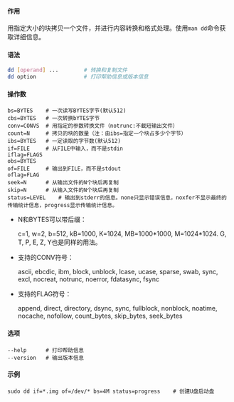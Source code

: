 #### 作用

用指定大小的块拷贝一个文件，并进行内容转换和格式处理。使用`man dd`命令获取详细信息。

#### 语法

```bash
dd [operand] ...		# 转换和复制文件
dd option				# 打印帮助信息或版本信息
```

#### 操作数

```
bs=BYTES	# 一次读写BYTES字节(默认512)
cbs=BYTES	# 一次转换bYTES字节
conv=CONVS	# 用指定的参数转换文件（notrunc:不截短输出文件）
count=N		# 拷贝的块的数量（注：由ibs=指定一个块占多少个字节）
ibs=BYTES	# 一定读取的字节数(默认512)
if=FILE		# 从FILE中输入，而不是stdin
iflag=FLAGS
obs=BYTES
of=FILE		# 输出到FILE，而不是stdout
oflag=FLAG
seek=N		# 从输出文件的N个块后再复制
skip=N		# 从输入文件的N个块后再复制
status=LEVEL	# 输出到stderr的信息。none只显示错误信息，noxfer不显示最终的传输统计信息，progress显示传输统计信息。
```

- N和BYTES可以带后缀：

  c=1, w=2, b=512, kB=1000, K=1024, MB=1000*1000, M=1024\*1024. G, T, P, E, Z, Y也是同样的用法。

- 支持的CONV符号：

  ascii, ebcdic, ibm, block, unblock, lcase, ucase, sparse, swab, sync, excl, nocreat, notrunc, noerror, fdatasync, fsync

- 支持的FLAG符号：

  append, direct, directory, dsync, sync, fullblock, nonblock, noatime, nocache, nofollow, count_bytes, skip_bytes, seek_bytes

#### 选项

```
--help		# 打印帮助信息
--version	# 输出版本信息
```

#### 示例

```
sudo dd if=*.img of=/dev/* bs=4M status=progress	# 创建U盘启动盘
```

